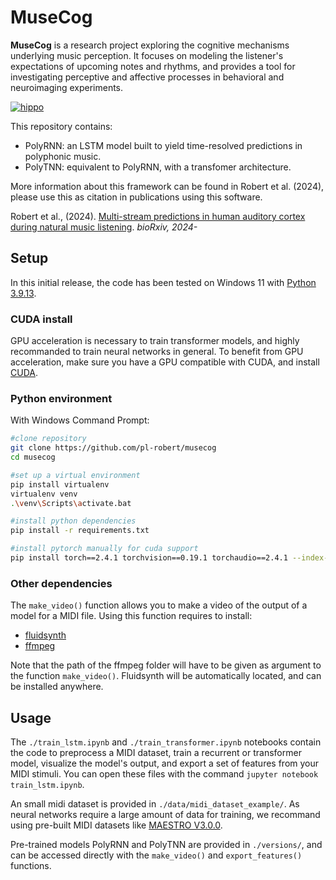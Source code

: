 # MuseCog

**MuseCog** is a research project exploring the cognitive mechanisms underlying
music perception. It focuses on modeling the listener's expectations of upcoming notes and rhythms,
and provides a tool for investigating perceptive and affective 
processes in behavioral and neuroimaging experiments.

[![hippo](https://i.giphy.com/media/v1.Y2lkPTc5MGI3NjExajlhYzg3dHpyaGQybGFrNW0xaGg4MXVzYWMxamdzYWpqcDJnc28zciZlcD12MV9pbnRlcm5hbF9naWZfYnlfaWQmY3Q9Zw/ESG8KQI9EcrwtPiukE/giphy.gif)](https://www.youtube.com/watch?v=WTHKQMljzXY)


This repository contains:
* PolyRNN: an LSTM model built to yield time-resolved predictions in polyphonic music.
* PolyTNN: equivalent to PolyRNN, with a transfomer architecture.

More information about this framework can be found in Robert et al. (2024),
please use this as citation in publications using this software.

Robert et al., (2024). [Multi-stream predictions in human auditory cortex during natural music listening](). *bioRxiv, 2024-*

## Setup

In this initial release, the code has been tested on Windows 11 with [Python 3.9.13](https://www.python.org/downloads/release/python-3913/).

### CUDA install

GPU acceleration is necessary to train transformer models, and highly recommanded to
train neural networks in general.
To benefit from GPU acceleration, make sure you have a GPU compatible with CUDA,
and install [CUDA](https://developer.nvidia.com/cuda-downloads).

### Python environment
With Windows Command Prompt:

```bash
#clone repository
git clone https://github.com/pl-robert/musecog
cd musecog

#set up a virtual environment
pip install virtualenv
virtualenv venv
.\venv\Scripts\activate.bat

#install python dependencies
pip install -r requirements.txt

#install pytorch manually for cuda support
pip install torch==2.4.1 torchvision==0.19.1 torchaudio==2.4.1 --index-url https://download.pytorch.org/whl/cu121
```

### Other dependencies
The ```make_video()``` function allows you to make a video of the output of a model for a MIDI file.
Using this function requires to install:
* [fluidsynth](https://github.com/FluidSynth/fluidsynth/releases)
* [ffmpeg](https://www.ffmpeg.org/download.html)

Note that the path of the ffmpeg folder will have to be given as argument to the function ```make_video()```. Fluidsynth will be automatically located,
and can be installed anywhere.

## Usage
The ```./train_lstm.ipynb``` and ```./train_transformer.ipynb``` notebooks contain the code to
preprocess a MIDI dataset, train a recurrent or transformer model, visualize the model's output,
and export a set of features from your MIDI stimuli. You can open these files with the command ```jupyter notebook train_lstm.ipynb```.

An small midi dataset is provided in ```./data/midi_dataset_example/```. As neural networks require a large amount of data for
training, we recommand using pre-built MIDI datasets like [MAESTRO V3.0.0](https://magenta.tensorflow.org/datasets/maestro).

Pre-trained models PolyRNN and PolyTNN are provided in ```./versions/```, and can be accessed directly with the ```make_video()```
and ```export_features()``` functions.









